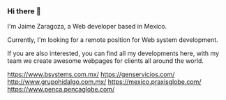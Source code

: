 ### Hi there 👋

I'm Jaime Zaragoza, a Web developer based in Mexico.

Currently, I'm looking for a remote position for Web system development.


If you are also interested, you can find all my developments here, with my team we create awesome webpages for clients all around the world.

https://www.bsystems.com.mx/
https://genservicios.com/
http://www.grupohidalgo.com.mx/
https://mexico.praxisglobe.com/
https://www.penca.pencaglobe.com/

<!--
**James-Zagram/James-Zagram** is a ✨ _special_ ✨ repository because its `README.md` (this file) appears on your GitHub profile.

Here are some ideas to get you started:

- 🔭 I’m currently working on ...
- 🌱 I’m currently learning ...
- 👯 I’m looking to collaborate on ...
- 🤔 I’m looking for help with ...
- 💬 Ask me about ...
- 📫 How to reach me: ...
- 😄 Pronouns: ...
- ⚡ Fun fact: ...
-->
